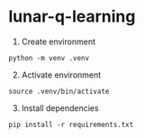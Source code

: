 # lunar-q-learning


1. Create environment
```
python -m venv .venv
```

2. Activate environment
```
source .venv/bin/activate
```
3. Install dependencies
```
pip install -r requirements.txt
```